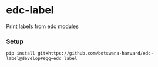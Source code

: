 # edc-label
Print labels from edc modules


### Setup

    pip install git+https://github.com/botswana-harvard/edc-label@develop#egg=edc_label
    
